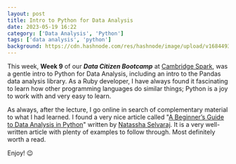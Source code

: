 ```yaml
---
layout: post
title: Intro to Python for Data Analysis
date: 2023-05-19 16:22
category: ['Data Analysis', 'Python']
tags: ['data analysis', 'python']
background: https://cdn.hashnode.com/res/hashnode/image/upload/v1684493227426/62690c5f-6c4a-46c5-bad5-6a4cbfef5117.webp?w=1600&h=840&fit=crop&crop=entropy&auto=compress,format&format=webp
---
```


This week, **Week 9** of our ***Data Citizen Bootcamp*** at [Cambridge Spark](https://www.cambridgespark.com/), was a gentle intro to Python for Data Analysis, including an intro to the Pandas data analysis library. As a Ruby developer, I have always found it fascinating to learn how other programming languages do similar things; Python is a joy to work with and very easy to learn.  
  
As always, after the lecture, I go online in search of complementary material to what I had learned. I found a very nice article called "[A Beginner’s Guide to Data Analysis in Python](https://towardsdatascience.com/a-beginners-guide-to-data-analysis-in-python-188706df5447)" written by [Natassha Selvaraj](https://www.linkedin.com/in/ACoAACpndRgBndvraaM8lKG1Y1yoTiMd9nUXS04). It is a very well-written article with plenty of examples to follow through. Most definitely worth a read.  
  
Enjoy! 😉